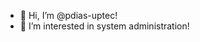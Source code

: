 - 👋 Hi, I’m @pdias-uptec!
- 👀 I’m interested in system administration!

<!---
pdias-uptec/pdias-uptec is a ✨ special ✨ repository because its `README.md` (this file) appears on your GitHub profile.
You can click the Preview link to take a look at your changes.
--->
